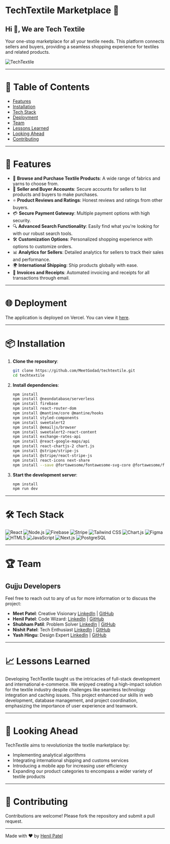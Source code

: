 # TechTextile Marketplace 🧵

## Hi 👋, We are Tech Textile
Your one-stop marketplace for all your textile needs. This platform connects sellers and buyers, providing a seamless shopping experience for textiles and related products.

![TechTextile](https://firebasestorage.googleapis.com/v0/b/techtextile-ca673.appspot.com/o/Screenshot%202024-08-01%20185206.png?alt=media&token=b65c9d5f-968e-4687-b38b-46e3c8d925fd)

---

# 📑 Table of Contents

- [Features](#-features)
- [Installation](#-installation)
- [Tech Stack](#-tech-stack)
- [Deployment](#-deployment)
- [Team](#-team)
- [Lessons Learned](#-lessons-learned)
- [Looking Ahead](#-looking-ahead)
- [Contributing](#-contributing)

---

# 🚀 Features
- 🛒 **Browse and Purchase Textile Products**: A wide range of fabrics and yarns to choose from.
- 👥 **Seller and Buyer Accounts**: Secure accounts for sellers to list products and buyers to make purchases.
- ⭐ **Product Reviews and Ratings**: Honest reviews and ratings from other buyers.
- 💳 **Secure Payment Gateway**: Multiple payment options with high security.
- 🔍 **Advanced Search Functionality**: Easily find what you're looking for with our robust search tools.
- 🛠️ **Customization Options**: Personalized shopping experience with options to customize orders.
- 📊 **Analytics for Sellers**: Detailed analytics for sellers to track their sales and performance.
- 🌍 **International Shipping**: Ship products globally with ease.
- 🧾 **Invoices and Receipts**: Automated invoicing and receipts for all transactions through email.

---
# 🌐 Deployment

The application is deployed on Vercel. You can view it [here](https://techtextile.vercel.app/).

---

# 📦 Installation

1. **Clone the repository**:
    ```bash
    git clone https://github.com/MeetGodad/techtextile.git
    cd techtextile
    ```

2. **Install dependencies**:
    ```bash
    npm install
    npm install @neondatabase/serverless
    npm install firebase
    npm install react-router-dom
    npm install @mantine/core @mantine/hooks
    npm install styled-components
    npm install sweetalert2
    npm install @emailjs/browser
    npm install sweetalert2-react-content
    npm install exchange-rates-api
    npm install @react-google-maps/api
    npm install react-chartjs-2 chart.js
    npm install @stripe/stripe-js
    npm install @stripe/react-stripe-js
    npm install react-icons next-share
    npm install --save @fortawesome/fontawesome-svg-core @fortawesome/free-solid-svg-icons @fortawesome/react-fontawesome
    ```
3. **Start the development server**:
    ```bash
    npm install
    npm run dev
    ```

---

# 🛠️ Tech Stack

![React](https://img.shields.io/badge/React-black?style=for-the-badge&logo=react)
![Node.js](https://img.shields.io/badge/Node.js-black?style=for-the-badge&logo=node.js)
![Firebase](https://img.shields.io/badge/Firebase-black?style=for-the-badge&logo=firebase)
![Stripe](https://img.shields.io/badge/Stripe-black?style=for-the-badge&logo=stripe)
![Tailwind CSS](https://img.shields.io/badge/Tailwind_CSS-black?style=for-the-badge&logo=tailwind-css)
![Chart.js](https://img.shields.io/badge/Chart.js-black?style=for-the-badge&logo=chart.js)
![Figma](https://img.shields.io/badge/Figma-black?style=for-the-badge&logo=figma)
![HTML5](https://img.shields.io/badge/HTML5-black?style=for-the-badge&logo=html5)
![JavaScript](https://img.shields.io/badge/JavaScript-black?style=for-the-badge&logo=javascript)
![Next.js](https://img.shields.io/badge/Next.js-black?style=for-the-badge&logo=next.js)
![PostgreSQL](https://img.shields.io/badge/PostgreSQL-black?style=for-the-badge&logo=postgresql)

---



#  🏆 Team 
## Gujju Developers

Feel free to reach out to any of us for more information or to discuss the project:

- **Meet Patel**: Creative Visionary [LinkedIn](https://www.linkedin.com/in/meet-patel-19860b272/) | [GitHub](https://github.com/MeetGodad)
- **Henil Patel**: Code Wizard: [LinkedIn](https://www.linkedin.com/in/henil-patel12/) | [GitHub](https://github.com/Henil-Patel12)
- **Shubham Patil**: Problem Solver [LinkedIn](https://www.linkedin.com/in/shubhampatil146/) | [GitHub](https://github.com/Shub4114)
- **Nishit Patel**: Tech Enthusiast [LinkedIn](https://www.linkedin.com/in/nishit-patel-425b59263/) | [GitHub](https://github.com/Nishit1710)
- **Yash Hingu**: Design Expert [LinkedIn](https://www.linkedin.com/in/yash-hingu-) | [GitHub](https://github.com/yashhingu2403)

---

# 📈 Lessons Learned

Developing TechTextile taught us the intricacies of full-stack development and international e-commerce. We enjoyed creating a high-impact solution for the textile industry despite challenges like seamless technology integration and caching issues. This project enhanced our skills in web development, database management, and project coordination, emphasizing the importance of user experience and teamwork.

---

# 🌟 Looking Ahead

TechTextile aims to revolutionize the textile marketplace by:
- Implementing analytical algorithms
- Integrating international shipping and customs services
- Introducing a mobile app for increasing user efficiency
- Expanding our product categories to encompass a wider variety of textile products

---

# 🤝 Contributing

Contributions are welcome! Please fork the repository and submit a pull request.

---

Made with ❤️ by [Henil Patel](https://github.com/Henil-Patel12)
